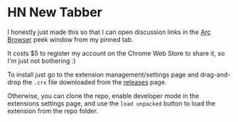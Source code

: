 # HN New Tabber

I honestly just made this so that I can open discussion links in the [Arc Browser](https://arc.net/) peek window from my pinned tab.

It costs $5 to register my account on the Chrome Web Store to share it, so I'm just not bothering :)

To install just go to the extension management/settings page and drag-and-drop the `.crx` file downloaded from the [releases](https://github.com/ZeinHajjAli/HN-New-Tabber/releases) page.

Otherwise, you can clone the repo, enable developer mode in the extensions settings page, and use the `load unpacked` button to load the extension from the repo folder.
